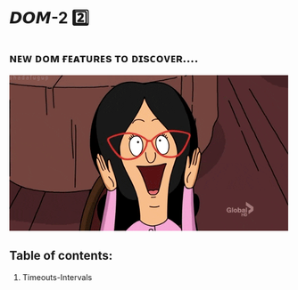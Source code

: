 # 𝘿𝙊𝙈-2 2️⃣

## ɴᴇᴡ ᴅᴏᴍ ғᴇᴀᴛᴜʀᴇs ᴛᴏ ᴅɪsᴄᴏᴠᴇʀ....
![yuppie](1.Timeouts-Intervals/assets/img/exited.gif)


## Table of contents:
1. Timeouts-Intervals